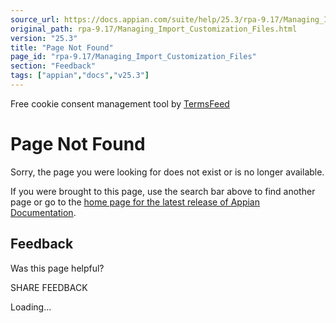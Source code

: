 ```yaml
---
source_url: https://docs.appian.com/suite/help/25.3/rpa-9.17/Managing_Import_Customization_Files.html
original_path: rpa-9.17/Managing_Import_Customization_Files.html
version: "25.3"
title: "Page Not Found"
page_id: "rpa-9.17/Managing_Import_Customization_Files"
section: "Feedback"
tags: ["appian","docs","v25.3"]
---
```



Free cookie consent management tool by [TermsFeed](https://www.termsfeed.com/)

# Page Not Found

Sorry, the page you were looking for does not exist or is no longer available.

If you were brought to this page, use the search bar above to find another page or go to the [home page for the latest release of Appian Documentation](https://docs.appian.com/suite/help/latest/).

## Feedback

Was this page helpful?

SHARE FEEDBACK

Loading...